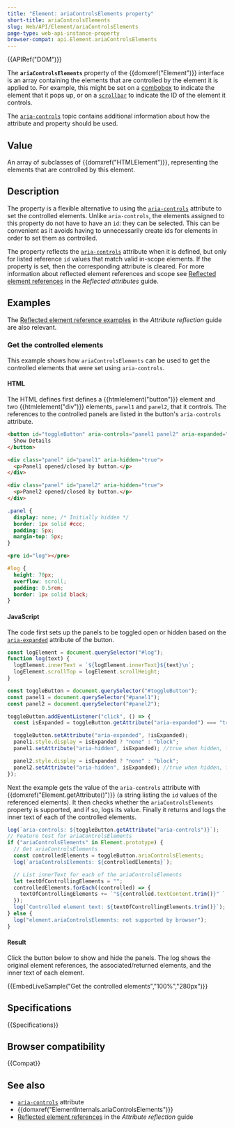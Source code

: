 ```yaml
---
title: "Element: ariaControlsElements property"
short-title: ariaControlsElements
slug: Web/API/Element/ariaControlsElements
page-type: web-api-instance-property
browser-compat: api.Element.ariaControlsElements
---
```


{{APIRef("DOM")}}

The **`ariaControlsElements`** property of the {{domxref("Element")}} interface is an array containing the elements that are controlled by the element it is applied to.
For example, this might be set on a [combobox](/en-US/docs/Web/Accessibility/ARIA/Reference/Roles/combobox_role) to indicate the element that it pops up, or on a [`scrollbar`](/en-US/docs/Web/Accessibility/ARIA/Reference/Roles/scrollbar_role) to indicate the ID of the element it controls.

The [`aria-controls`](/en-US/docs/Web/Accessibility/ARIA/Reference/Attributes/aria-controls) topic contains additional information about how the attribute and property should be used.

## Value

An array of subclasses of {{domxref("HTMLElement")}}, representing the elements that are controlled by this element.

## Description

The property is a flexible alternative to using the [`aria-controls`](/en-US/docs/Web/Accessibility/ARIA/Reference/Attributes/aria-controls) attribute to set the controlled elements.
Unlike `aria-controls`, the elements assigned to this property do not have to have an `id`: they can be selected.
This can be convenient as it avoids having to unnecessarily create ids for elements in order to set them as controlled.

The property reflects the [`aria-controls`](/en-US/docs/Web/Accessibility/ARIA/Reference/Attributes/aria-controls) attribute when it is defined, but only for listed reference `id` values that match valid in-scope elements.
If the property is set, then the corresponding attribute is cleared.
For more information about reflected element references and scope see [Reflected element references](/en-US/docs/Web/API/Document_Object_Model/Reflected_attributes#reflected_element_references) in the _Reflected attributes_ guide.

## Examples

The [Reflected element reference examples](/en-US/docs/Web/API/Document_Object_Model/Reflected_attributes#setting_and_getting_reflected_element_references) in the _Attribute reflection_ guide are also relevant.

### Get the controlled elements

This example shows how `ariaControlsElements` can be used to get the controlled elements that were set using `aria-controls`.

#### HTML

The HTML defines first defines a {{htmlelement("button")}} element and two {{htmlelement("div")}} elements, `panel1` and `panel2`, that it controls.
The references to the controlled panels are listed in the button's `aria-controls` attribute.

```html
<button id="toggleButton" aria-controls="panel1 panel2" aria-expanded="false">
  Show Details
</button>

<div class="panel" id="panel1" aria-hidden="true">
  <p>Panel1 opened/closed by button.</p>
</div>

<div class="panel" id="panel2" aria-hidden="true">
  <p>Panel2 opened/closed by button.</p>
</div>
```

```css
.panel {
  display: none; /* Initially hidden */
  border: 1px solid #ccc;
  padding: 5px;
  margin-top: 5px;
}
```

```html hidden
<pre id="log"></pre>
```

```css hidden
#log {
  height: 70px;
  overflow: scroll;
  padding: 0.5rem;
  border: 1px solid black;
}
```

#### JavaScript

The code first sets up the panels to be toggled open or hidden based on the [`aria-expanded`](/en-US/docs/Web/Accessibility/ARIA/Reference/Attributes/aria-expanded) attribute of the button.

```js hidden
const logElement = document.querySelector("#log");
function log(text) {
  logElement.innerText = `${logElement.innerText}${text}\n`;
  logElement.scrollTop = logElement.scrollHeight;
}
```

```js
const toggleButton = document.querySelector("#toggleButton");
const panel1 = document.querySelector("#panel1");
const panel2 = document.querySelector("#panel2");

toggleButton.addEventListener("click", () => {
  const isExpanded = toggleButton.getAttribute("aria-expanded") === "true";

  toggleButton.setAttribute("aria-expanded", !isExpanded);
  panel1.style.display = isExpanded ? "none" : "block";
  panel1.setAttribute("aria-hidden", isExpanded); //true when hidden, false when shown.

  panel2.style.display = isExpanded ? "none" : "block";
  panel2.setAttribute("aria-hidden", isExpanded); //true when hidden, false when shown.
});
```

Next the example gets the value of the `aria-controls` attribute with {{domxref("Element.getAttribute()")}} (a string listing the `id` values of the referenced elements).
It then checks whether the `ariaControlsElements` property is supported, and if so, logs its value.
Finally it returns and logs the inner text of each of the controlled elements.

```js
log(`aria-controls: ${toggleButton.getAttribute("aria-controls")}`);
// Feature test for ariaControlsElements
if ("ariaControlsElements" in Element.prototype) {
  // Get ariaControlsElements
  const controlledElements = toggleButton.ariaControlsElements;
  log(`ariaControlsElements: ${controlledElements}`);

  // List innerText for each of the ariaControlsElements
  let textOfControllingElements = "";
  controlledElements.forEach((controlled) => {
    textOfControllingElements += `"${controlled.textContent.trim()}" `;
  });
  log(`Controlled element text: ${textOfControllingElements.trim()}`);
} else {
  log("element.ariaControlsElements: not supported by browser");
}
```

#### Result

Click the button below to show and hide the panels.
The log shows the original element references, the associated/returned elements, and the inner text of each element.

{{EmbedLiveSample("Get the controlled elements","100%","280px")}}

## Specifications

{{Specifications}}

## Browser compatibility

{{Compat}}

## See also

- [`aria-controls`](/en-US/docs/Web/Accessibility/ARIA/Reference/Attributes/aria-controls) attribute
- {{domxref("ElementInternals.ariaControlsElements")}}
- [Reflected element references](/en-US/docs/Web/API/Document_Object_Model/Reflected_attributes#reflected_element_references) in the _Attribute reflection_ guide

